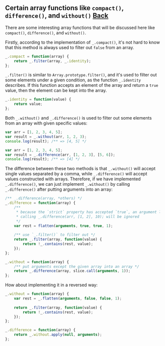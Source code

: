 ## Certain array functions like `compact()`, `difference()`, and `without()` [Back](./../underscore.md)

There are some interesting array functions that will be discussed here like `compact()`, `difference()`, and `without()`.

Firstly, according to the implementation of `_.compact()`, it's not hard to know that this method is always used to filter out `false` from an array.

```js
_.compact = function(array) {
    return _.filter(array, _.identity);
};
```

`_.filter()` is similar to `Array.prototype.filter()`, and it's used to filter out some elements under a given condition, as the function `_.identity` describes. If this function accepts an element of the array and return a `true` value, then the element can be kept into the array.

```js
_.identity = function(value) {
    return value;
};
```

Both `_.without()` and `_.difference()` is used to filter out some elements from an array with given specific values:

```js
var arr = [1, 2, 3, 4, 5];
var result = _.without(arr, 1, 2, 3);
console.log(result); /** => [4, 5] */
```

```js
var arr = [1, 2, 3, 4, 5];
var result = _.difference(arr, [1, 2, 3], [5, 6]);
console.log(result); /** => [4] */
```

The difference between these two methods is that `_.without()` will accept single values separated by a comma, while `_.difference()` will accept values constructed with arrays. Therefore, if we have implemented `_.difference()`, we can just implement `_.without()` by calling `_.difference()` after putting arguments into an array:

```js
/** _.difference(array, *others) */
_.difference = function(array) {
    /**
     * because the `strict` property has accepted `true`, an argument like 10 when 
     * calling _.difference(arr, [1, 2], 10); will be ignored
     */
    var rest = flatten(arguments, true, true, 1);
    
    /** use `_.filter()` to filter out */
    return _.filter(array, function(value) {
        return !_.contains(rest, value);
    });
};

_.without = function(array) {
    /** put arguments except the given array into an array */
    return _.difference(array, slice.call(arguments, 1));
};
```

How about implementing it in a reversed way:

```js
_.without = function(array) {
    var rest = _.flatten(arguments, false, false, 1);
    
    return _.filter(array, function(value) {
        return !_.contains(rest, value);
    });
};

_.difference = function(array) {
    return _.without.apply(null, arguments);
};
```
